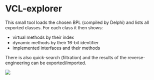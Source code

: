 # VCL-explorer

This small tool loads the chosen BPL (compiled by Delphi) and lists all exported classes. For each class it then shows:
- virtual methods by their index
- dynamic methods by their 16-bit identifier
- implemented interfaces and their methods

There is also quick-search (filtration) and the results of the reverse-engineering can be exported/imported.

![](https://a.fsdn.com/con/app/proj/vclexp/screenshots/shot-1.png/max/max/1)
